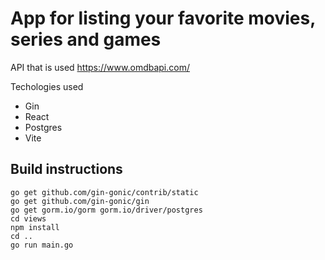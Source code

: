 # App for listing your favorite movies, series and games

API that is used
https://www.omdbapi.com/

Techologies used
  * Gin
  * React
  * Postgres
  * Vite


## Build instructions
```
go get github.com/gin-gonic/contrib/static
go get github.com/gin-gonic/gin
go get gorm.io/gorm gorm.io/driver/postgres
cd views
npm install
cd ..
go run main.go
```
